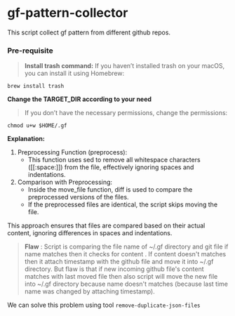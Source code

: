 # gf-pattern-collector
This script collect gf pattern from different github repos.

### Pre-requisite

> **Install trash command:** If you haven’t installed trash on your macOS, you can install it using Homebrew:
```
brew install trash
```
**Change the TARGET_DIR according to your need**

> If you don’t have the necessary permissions, change the permissions:
```
chmod u+w $HOME/.gf
```
**Explanation:**
1. Preprocessing Function (preprocess):
    - This function uses sed to remove all whitespace characters ([[:space:]]) from the file, effectively ignoring spaces and indentations.
2.	Comparison with Preprocessing:
	- Inside the move_file function, diff is used to compare the preprocessed versions of the files.
	- If the preprocessed files are identical, the script skips moving the file.

This approach ensures that files are compared based on their actual content, ignoring differences in spaces and indentations.

> **Flaw** : Script is comparing the file name of ~/.gf directory and git file if name matches then it checks for content . If content doesn't matches then it attach timestamp with the github file and move it into  ~/.gf directory. But flaw is that if new incoming github file's content matches with last moved file then also script will move the new file into ~/.gf directory because name doesn't matches (because last time name was changed by attaching timestamp).

We can solve this problem using tool `remove-duplicate-json-files`